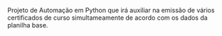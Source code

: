 Projeto de Automação em Python que irá auxiliar na emissão de vários certificados de curso simultameamente de acordo com os dados da planilha base.
